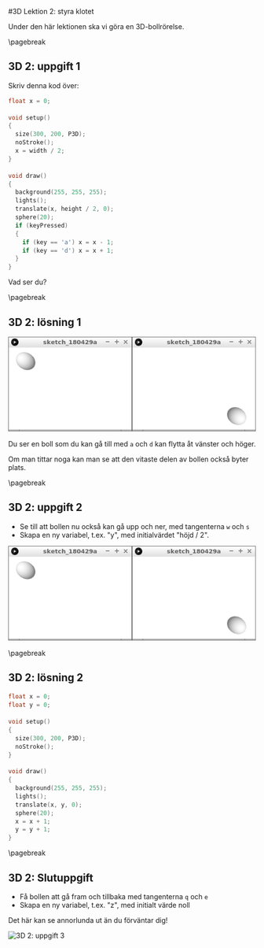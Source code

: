 #3D Lektion 2: styra klotet

Under den här lektionen ska vi göra en 3D-bollrörelse.

\pagebreak

## 3D 2: uppgift 1

Skriv denna kod över:

```c++
float x = 0;

void setup() 
{
  size(300, 200, P3D);
  noStroke();
  x = width / 2;
}

void draw() 
{
  background(255, 255, 255);
  lights();
  translate(x, height / 2, 0);
  sphere(20);
  if (keyPressed) 
  {
    if (key == 'a') x = x - 1;
    if (key == 'd') x = x + 1;
  }
}
```

Vad ser du?

\pagebreak

## 3D 2: lösning 1

![3D 2: lösning 1](3D2_2.png)

Du ser en boll som du kan gå till med `a` och `d`
kan flytta åt vänster och höger.

Om man tittar noga kan man se att den vitaste delen av bollen också byter plats.

\pagebreak

## 3D 2: uppgift 2

 * Se till att bollen nu också kan gå upp och ner, med tangenterna `w` och `s`
 * Skapa en ny variabel, t.ex. "y", med initialvärdet "höjd / 2".

![3D 2: uppgift 2](3D2_2.png)

\pagebreak

## 3D 2: lösning 2

```c++
float x = 0;
float y = 0;

void setup() 
{
  size(300, 200, P3D);
  noStroke();
}

void draw() 
{
  background(255, 255, 255);
  lights();
  translate(x, y, 0);
  sphere(20);
  x = x + 1;
  y = y + 1;
}
```

\pagebreak

## 3D 2: Slutuppgift

 * Få bollen att gå fram och tillbaka med tangenterna `q` och `e`
 * Skapa en ny variabel, t.ex. "z", med initialt värde noll

Det här kan se annorlunda ut än du förväntar dig!

![3D 2: uppgift 3](3D2_slutuppgift.png)
